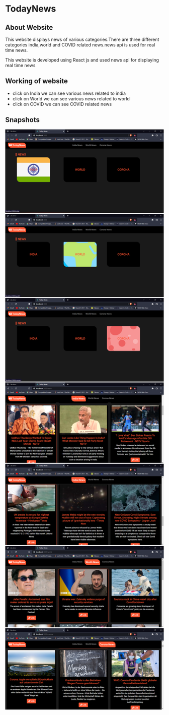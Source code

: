 # TodayNews

## About Website

This website displays news of various categories.There are three different categories india,world and COVID related news.news api is used for real time news.

This website is developed using React js and used news api for displaying real time news

## Working of website

- click on India we can see various news related to india
- click on World we can see various news related to world
- click on COVID we can see COVID related news

## Snapshots
![](https://github.com/SaiPramod369/TodayNews/blob/master/snapshots/Screenshot%20(586).png)
![](https://github.com/SaiPramod369/TodayNews/blob/master/snapshots/Screenshot%20(587).png)
![](https://github.com/SaiPramod369/TodayNews/blob/master/snapshots/Screenshot%20(588).png)
![](https://github.com/SaiPramod369/TodayNews/blob/master/snapshots/Screenshot%20(589).png)
![](https://github.com/SaiPramod369/TodayNews/blob/master/snapshots/Screenshot%20(590).png)
![](https://github.com/SaiPramod369/TodayNews/blob/master/snapshots/Screenshot%20(591).png)
![](https://github.com/SaiPramod369/TodayNews/blob/master/snapshots/Screenshot%20(592).png)

